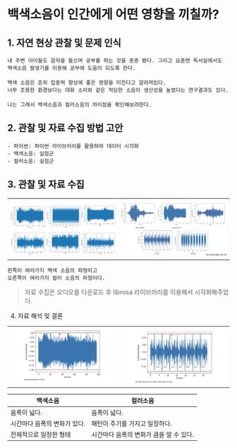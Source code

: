 # 백색소음이 인간에게 어떤 영향을 끼칠까?

## 1. 자연 현상 관찰 및 문제 인식

    내 주변 아이들도 음악을 들으며 공부를 하는 것을 종종 봤다. 그리고 요즘엔 독서실에서도 백색소음 발생기를 이용해 공부에 도움이 되도록 한다.

    백색 소음은 흔히 집중력 향상에 좋은 영향을 미친다고 알려져있다.
    너무 조용한 환경보다는 대화 소리와 같은 적당한 소음이 생산성을 높였다는 연구결과도 있다.

    나는 그래서 백색소음과 컬러소음의 차이점을 확인해보려한다.

##  2. 관찰 및 자료 수집 방법 고안
    - 파이썬: 파이썬 라이브러리를 활용하여 데이터 시각화
    - 백색소음: 실험군
    - 컬러소음: 실험군

## 3. 관찰 및 자료 수집
 
 <table>
  <tr>
    <td><img src="./img/white.png" width="300"></td>
    <td><img src="./img/color.png" width="300"></td>
  </tr>
</table>

    왼쪽이 여러가지 백색 소음의 파형이고
    오른쪽이 여러가지 컬러 소음의 파형이다.
    
>자료 수집은 오디오를 다운로드 후 librosa 라이브러리를 이용해서 시각화해주었다.

4. 자료 해석 및 결론 

<table>
  <tr>
    <td><img src="./img/white_analyze.png" width="300"></td>
    <td><img src="./img/color_analyze.png" width="300"></td>
  </tr>
</table>

|백색소음|컬러소음|
|---|---|
|음폭이 넓다.|음폭이 넓다.|
|시간마다 음폭의 변화가 있다.|패턴이 주기를 가지고 일정하다.|
|전체적으로 일정한 형태|시간마다 음폭의 변화가 큼을 알 수 있다.|내용 11|내용 12|